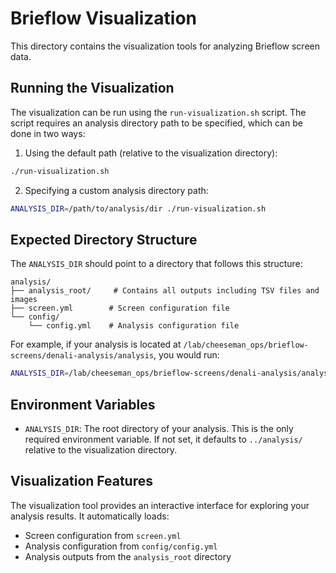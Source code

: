 # Brieflow Visualization

This directory contains the visualization tools for analyzing Brieflow screen data.

## Running the Visualization

The visualization can be run using the `run-visualization.sh` script. The script requires an analysis directory path to be specified, which can be done in two ways:

1. Using the default path (relative to the visualization directory):
```bash
./run-visualization.sh
```

2. Specifying a custom analysis directory path:
```bash
ANALYSIS_DIR=/path/to/analysis/dir ./run-visualization.sh
```

## Expected Directory Structure

The `ANALYSIS_DIR` should point to a directory that follows this structure:

```
analysis/
├── analysis_root/     # Contains all outputs including TSV files and images
├── screen.yml        # Screen configuration file
└── config/
    └── config.yml    # Analysis configuration file
```

For example, if your analysis is located at `/lab/cheeseman_ops/brieflow-screens/denali-analysis/analysis`, you would run:

```bash
ANALYSIS_DIR=/lab/cheeseman_ops/brieflow-screens/denali-analysis/analysis ./run-visualization.sh
```

## Environment Variables

- `ANALYSIS_DIR`: The root directory of your analysis. This is the only required environment variable. If not set, it defaults to `../analysis/` relative to the visualization directory.

## Visualization Features

The visualization tool provides an interactive interface for exploring your analysis results. It automatically loads:
- Screen configuration from `screen.yml`
- Analysis configuration from `config/config.yml`
- Analysis outputs from the `analysis_root` directory 
